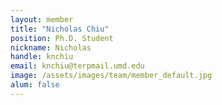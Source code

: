 ```yaml
---
layout: member
title: "Nicholas Chiu"
position: Ph.D. Student
nickname: Nicholas
handle: knchiu
email: knchiu@terpmail.umd.edu
image: /assets/images/team/member_default.jpg
alum: false
---
```

